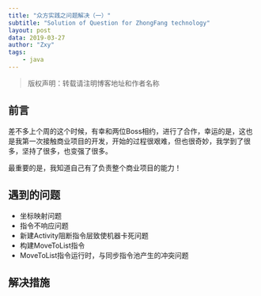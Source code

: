 ```yaml
---
title: "众方实践之问题解决（一）"
subtitle: "Solution of Question for ZhongFang technology"
layout: post
data: 2019-03-27
author: "Zxy"
tags:
    - java
---
```


> 版权声明：转载请注明博客地址和作者名称

## 前言

差不多上个周的这个时候，有幸和两位Boss相约，进行了合作，幸运的是，这也是我第一次接触商业项目的开发，开始的过程很艰难，但也很奇妙，我学到了很多，坚持了很多，也变强了很多。

最重要的是，我知道自己有了负责整个商业项目的能力！

## 遇到的问题

- 坐标映射问题
- 指令不响应问题
- 新建Activity阻断指令层致使机器卡死问题
- 构建MoveToList指令
- MoveToList指令运行时，与同步指令池产生的冲突问题

## 解决措施
